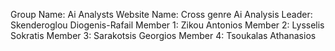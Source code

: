 Group Name: Ai Analysts
Website Name: Cross genre Ai Analysis 
Leader: Skenderoglou Diogenis-Rafail
Member 1: Zikou Antonios
Member 2: Lysselis Sokratis
Member 3: Sarakotsis Georgios
Member 4: Tsoukalas Athanasios

